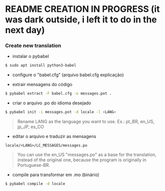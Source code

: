 
# README CREATION IN PROGRESS (it was dark outside, i left it to do in the next day)

### Create new translation

- instalar o pybabel
```bash
$ sudo apt install python3-babel
```

- configure o "babel.cfg"
(arquivo babel.cfg explicação)

- extrair mensagens do código
```bash
$ pybabel extract -F babel.cfg -o messages.pot .
```

- criar o arquivo .po do idioma desejado
```bash
$ pybabel init -i messages.pot -d locale -l <LANG>
```
> Rename LANG as the language you want to use. Ex.: pt_BR, en_US, jp_JP, es_CO

- editar o arquivo e traduzir as mensagens

`locale/<LANG>/LC_MESSAGES/messages.po`
> You can use the en_US "messages.po" as a base for the translation, instead of the original one, because the program is originally in Portuguese-BR.

- compile para transformar em .mo (binário)
```bash
$ pybabel compile -d locale
```